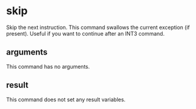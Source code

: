# skip

Skip the next instruction. This command swallows the current exception (if present). Useful if you want to continue after an INT3 command.

## arguments

This command has no arguments.

## result

This command does not set any result variables.
